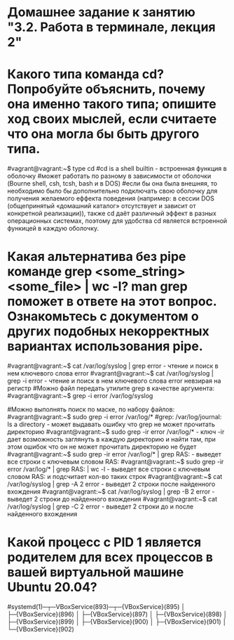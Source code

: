 # Домашнее задание к занятию "3.2. Работа в терминале, лекция 2"
# Какого типа команда cd? Попробуйте объяснить, почему она именно такого типа; опишите ход своих мыслей, если считаете что она могла бы быть другого типа.

#vagrant@vagrant:~$ type cd
#cd is a shell builtin - встроенная функция в оболочку
#может работать по разному в зависимости от оболочки (Bourne shell, csh, tcsh, bash и в DOS)
#если бы она была внешняя, то необходимо было бы дополнительно подключать свою оболочку для получения желаемого еффекта поведения (например: в сессии DOS (общепринятый «домашний каталог» отсутствует и зависит от конкретной реализации)), также cd даёт различный эффект в разных операционных системах, поэтому для удобства cd является встроенной функицей в каждую оболочку.

# Какая альтернатива без pipe команде grep <some_string> <some_file> | wc -l? man grep поможет в ответе на этот вопрос. Ознакомьтесь с документом о других подобных некорректных вариантах использования pipe.
#vagrant@vagrant:~$ cat  /var/log/syslog | grep error - чтение и поиск в нем ключевого слова error
#vagrant@vagrant:~$ cat  /var/log/syslog | grep -i error - чтение и поиск в нем ключевого слова error невзирая на регистр
#Можно файл передать утилите grep в качестве аргумента:
#vagrant@vagrant:~$ grep -i error /var/log/syslog

#Можно выполнять поиск по маске, по набору файлов:
#vagrant@vagrant:~$ sudo grep -i error /var/log/*
#grep: /var/log/journal: Is a directory - может выдавать ошибку что grep не может прочитать директорию 
#vagrant@vagrant:~$ sudo grep -ir error /var/log/* - ключ -ir дает возможность заглянуть в каждую директорию и найти там, при этом ошибок что он не может прочитать директорию не будет
#vagrant@vagrant:~$ sudo grep -ir error /var/log/* | grep RAS: - выведет все строки с ключевым словом RAS:
#vagrant@vagrant:~$ sudo grep -ir error /var/log/* | grep RAS: | wc -l - выведет все строки с ключевым словом RAS: и подсчитает кол-во таких строк
#vagrant@vagrant:~$ cat /var/log/syslog | grep -A 2 error - выведет 2 строки после найденного вхождения
#vagrant@vagrant:~$ cat /var/log/syslog | grep -B 2 error - выведет 2 строки до найденного вхождения
#vagrant@vagrant:~$ cat /var/log/syslog | grep -С 2 error - выведет 2 строки до и после найденного вхождения


# Какой процесс с PID 1 является родителем для всех процессов в вашей виртуальной машине Ubuntu 20.04?
#systemd(1)─┬─VBoxService(893)─┬─{VBoxService}(895)
           │                  ├─{VBoxService}(896)
           │                  ├─{VBoxService}(897)
           │                  ├─{VBoxService}(898)
           │                  ├─{VBoxService}(899)
           │                  ├─{VBoxService}(900)
           │                  ├─{VBoxService}(901)
           │                  └─{VBoxService}(902)